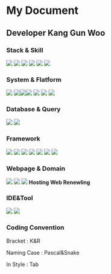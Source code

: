 # My Document
## Developer Kang Gun Woo
### Stack & Skill
<img src="https://img.shields.io/badge/Python-3766AB?style=flat-square&logo=Python&logoColor=white"/><a> <img src="https://img.shields.io/badge/C++-00599C?style=flat-square&logo=c%2B%2B&logoColor=white"/></a> <img src="https://img.shields.io/badge/Java-007396?style=flat-square&logo=java&logoColor=white"/></a> <img src="https://img.shields.io/badge/JavaScript-F7DF1E?style=flat-square&logo=JavaScript&logoColor=black"/></a> <img src="https://img.shields.io/badge/HTML5-E34F26?style=flat-square&logo=HTML5&logoColor=white"/></a> <img src="https://img.shields.io/badge/CSS-1572B6?style=flat-square&logo=CSS3&logoColor=white"/></a>
### System & Flatform
<img src="https://img.shields.io/badge/Window-0078D6?style=flat-square&logo=Window&logoColor=white"/></a> <img src="https://img.shields.io/badge/Linux-FCC624?style=flat-square&logo=linux&logoColor=white"/></a><img src="https://img.shields.io/badge/Ubuntu-E95420?style=flat-square&logo=ubuntu&logoColor=white"/></a><img src="https://img.shields.io/badge/Debian-FCC624?style=flat-square&logo=debian&logoColor=white"/></a> <img src="https://img.shields.io/badge/GCP-4285F4?style=flat-square&logo=GCP&logoColor=white"/></a> <img src="https://img.shields.io/badge/Colab-F9AB00?style=flat-square&logo=colab&logoColor=white"/></a> <img src="https://img.shields.io/badge/Docker-2496ED?style=flat-square&logo=Docker&logoColor=white"/></a>
### Database & Query
<img src="https://img.shields.io/badge/Oracle-F80000?style=flat-square&logo=Python&logoColor=white"/><a> <img src="https://img.shields.io/badge/Mysql-4479A1?style=flat-square&logo=mysql&logoColor=white"/><a> 
### Framework
<img src="https://img.shields.io/badge/Tensorflow-FF6F00?style=flat-square&logo=Tensorflow&logoColor=white"/><a> <img src="https://img.shields.io/badge/Keras-D00000?style=flat-square&logo=Keras&logoColor=white"/><a> <img src="https://img.shields.io/badge/Pytorch-EE4C2C?style=flat-square&logo=Pytorch&logoColor=white"/><a> <img src="https://img.shields.io/badge/Flask-000000?style=flat-square&logo=flask&logoColor=white"/><a> <img src="https://img.shields.io/badge/Spring-6DB33F?style=flat-square&logo=spring&logoColor=white"/><a> <img src="https://img.shields.io/badge/Node.js-339933?style=flat-square&logo=node.js&logoColor=white"/><a> <img src="https://img.shields.io/badge/Streamlit-FF4B4B?style=flat-square&logo=Streamlit&logoColor=white"/><a>
### Webpage & Domain
<a href = "https://github.com/amshyre3711/readme/"><img src="https://img.shields.io/badge/GIT-F05032?style=flat-square&logo=GIT&logoColor=white"/></a></a>
<a href = "https://www.acmicpc.net/user/kkw2401"><img src="https://img.shields.io/badge/baekjoon-Blue?style=flat-square&logo=baekjoon&logoColor=white"/></a></a>
<a href = "http://phoenixhome.tk"><img src="https://img.shields.io/badge/HostWeb-Blue?style=flat-square&logo=WEB&logoColor=white"/></a></a>
__Hosting Web Renewling__
  
### IDE&Tool
<img src="https://img.shields.io/badge/Vscode-FF6F00?style=flat-square&logo=VSCode&logoColor=white"/><a> <img src="https://img.shields.io/badge/Jupyter-FF6F00?style=flat-square&logo=jupyter&logoColor=white"/><a> 
### Coding Convention
  Bracket : K&R 
  
  
  Naming Case : Pascal&Snake 
  
  
  In Style : Tab
  
  
